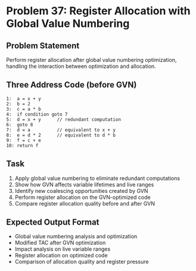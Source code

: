 # Problem 37: Register Allocation with Global Value Numbering

## Problem Statement
Perform register allocation after global value numbering optimization, handling the interaction between optimization and allocation.

## Three Address Code (before GVN)
```
1:  a = x + y
2:  b = 2
3:  c = a * b
4:  if condition goto 7
5:  d = x + y      // redundant computation
6:  goto 8
7:  d = a          // equivalent to x + y
8:  e = d * 2      // equivalent to d * b
9:  f = c + e
10: return f
```

## Task
1. Apply global value numbering to eliminate redundant computations
2. Show how GVN affects variable lifetimes and live ranges
3. Identify new coalescing opportunities created by GVN
4. Perform register allocation on the GVN-optimized code
5. Compare register allocation quality before and after GVN

## Expected Output Format
- Global value numbering analysis and optimization
- Modified TAC after GVN optimization
- Impact analysis on live variable ranges
- Register allocation on optimized code
- Comparison of allocation quality and register pressure